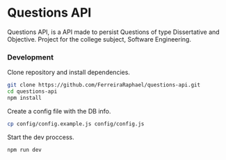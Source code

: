 # Questions API

Questions API, is a API made to persist Questions of type Dissertative and Objective. 
Project for the college subject, Software Engineering.

### Development
Clone repository and install dependencies.
```sh
git clone https://github.com/FerreiraRaphael/questions-api.git
cd questions-api
npm install
```
Create a config file with the DB info.
```sh
cp config/config.example.js config/config.js
```
Start the dev proccess.
```sh
npm run dev
```
